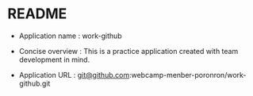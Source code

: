 # README

* Application name :
work-github

* Concise overview : 
This is a practice application created with team development in mind.

* Application URL : 
git@github.com:webcamp-menber-poronron/work-github.git

